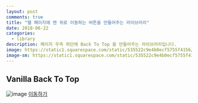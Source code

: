 ```yaml
---
layout: post
comments: true
title: "웹 페이지에 맨 위로 이동하는 버튼을 만들어주는 라이브러리"
date: 2018-06-22
categories:
  - library
description: 페이지 우측 하단에 Back To Top 을 만들어주는 라이브러리입니다.
image: https://static1.squarespace.com/static/535522c9e4b0ecf5755f4156/56edbc8b3c44d88f013be256/588c92f403596e0fcbb7d87f/1516124678330/back-to-top-1500.jpg?format=1500w
image-sm: https://static1.squarespace.com/static/535522c9e4b0ecf5755f4156/56edbc8b3c44d88f013be256/588c92f403596e0fcbb7d87f/1516124678330/back-to-top-1500.jpg?format=1500w
---
```

## Vanilla Back To Top
![image](https://user-images.githubusercontent.com/39974109/41758958-bb7ace2e-7626-11e8-8138-5c54de288165.png)
[이동하기](https://www.npmjs.com/package/vanilla-back-to-top)

